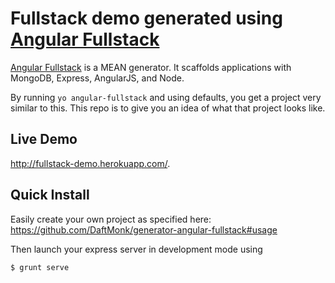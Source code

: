 # Fullstack demo generated using [Angular Fullstack][1]

[Angular Fullstack][1] is a MEAN generator. It scaffolds applications with MongoDB, Express, AngularJS, and Node.

By running `yo angular-fullstack` and using defaults, you get a project very similar to this. This repo is to give you an idea of what that project looks like.

## Live Demo

http://fullstack-demo.herokuapp.com/.

## Quick Install

Easily create your own project as specified here: https://github.com/DaftMonk/generator-angular-fullstack#usage

Then launch your express server in development mode using

    $ grunt serve

  [1]: https://github.com/DaftMonk/generator-angular-fullstack